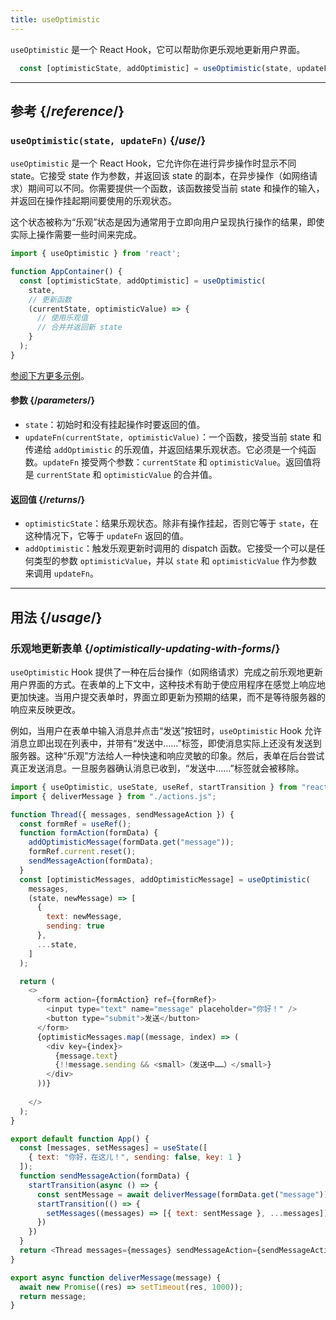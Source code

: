 ```yaml
---
title: useOptimistic
---
```


<Intro>

`useOptimistic` 是一个 React Hook，它可以帮助你更乐观地更新用户界面。

```js
  const [optimisticState, addOptimistic] = useOptimistic(state, updateFn);
```

</Intro>

<InlineToc />

---

## 参考 {/*reference*/}

### `useOptimistic(state, updateFn)` {/*use*/}

`useOptimistic` 是一个 React Hook，它允许你在进行异步操作时显示不同 state。它接受 state 作为参数，并返回该 state 的副本，在异步操作（如网络请求）期间可以不同。你需要提供一个函数，该函数接受当前 state 和操作的输入，并返回在操作挂起期间要使用的乐观状态。

这个状态被称为“乐观”状态是因为通常用于立即向用户呈现执行操作的结果，即使实际上操作需要一些时间来完成。

```js
import { useOptimistic } from 'react';

function AppContainer() {
  const [optimisticState, addOptimistic] = useOptimistic(
    state,
    // 更新函数
    (currentState, optimisticValue) => {
      // 使用乐观值
      // 合并并返回新 state
    }
  );
}
```

[参阅下方更多示例](#usage)。

#### 参数 {/*parameters*/}

* `state`：初始时和没有挂起操作时要返回的值。
* `updateFn(currentState, optimisticValue)`：一个函数，接受当前 state 和传递给 `addOptimistic` 的乐观值，并返回结果乐观状态。它必须是一个纯函数。`updateFn` 接受两个参数：`currentState` 和 `optimisticValue`。返回值将是 `currentState` 和 `optimisticValue` 的合并值。


#### 返回值 {/*returns*/}

* `optimisticState`：结果乐观状态。除非有操作挂起，否则它等于 `state`，在这种情况下，它等于 `updateFn` 返回的值。
* `addOptimistic`：触发乐观更新时调用的 dispatch 函数。它接受一个可以是任何类型的参数 `optimisticValue`，并以 `state` 和 `optimisticValue` 作为参数来调用 `updateFn`。

---

## 用法 {/*usage*/}

### 乐观地更新表单 {/*optimistically-updating-with-forms*/}

`useOptimistic` Hook 提供了一种在后台操作（如网络请求）完成之前乐观地更新用户界面的方式。在表单的上下文中，这种技术有助于使应用程序在感觉上响应地更加快速。当用户提交表单时，界面立即更新为预期的结果，而不是等待服务器的响应来反映更改。

例如，当用户在表单中输入消息并点击“发送”按钮时，`useOptimistic` Hook 允许消息立即出现在列表中，并带有“发送中……”标签，即使消息实际上还没有发送到服务器。这种“乐观”方法给人一种快速和响应灵敏的印象。然后，表单在后台尝试真正发送消息。一旦服务器确认消息已收到，“发送中……”标签就会被移除。

<Sandpack>


```js src/App.js
import { useOptimistic, useState, useRef, startTransition } from "react";
import { deliverMessage } from "./actions.js";

function Thread({ messages, sendMessageAction }) {
  const formRef = useRef();
  function formAction(formData) {
    addOptimisticMessage(formData.get("message"));
    formRef.current.reset();
    sendMessageAction(formData);
  }
  const [optimisticMessages, addOptimisticMessage] = useOptimistic(
    messages,
    (state, newMessage) => [
      {
        text: newMessage,
        sending: true
      },
      ...state,
    ]
  );

  return (
    <>
      <form action={formAction} ref={formRef}>
        <input type="text" name="message" placeholder="你好！" />
        <button type="submit">发送</button>
      </form>
      {optimisticMessages.map((message, index) => (
        <div key={index}>
          {message.text}
          {!!message.sending && <small>（发送中……）</small>}
        </div>
      ))}
      
    </>
  );
}

export default function App() {
  const [messages, setMessages] = useState([
    { text: "你好，在这儿！", sending: false, key: 1 }
  ]);
  function sendMessageAction(formData) {
    startTransition(async () => {
      const sentMessage = await deliverMessage(formData.get("message"));
      startTransition(() => {
        setMessages((messages) => [{ text: sentMessage }, ...messages]);
      })
    })
  }
  return <Thread messages={messages} sendMessageAction={sendMessageAction} />;
}
```

```js src/actions.js
export async function deliverMessage(message) {
  await new Promise((res) => setTimeout(res, 1000));
  return message;
}
```


</Sandpack>

